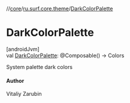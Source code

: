 //[core](../../index.md)/[ru.surf.core.theme](index.md)/[DarkColorPalette](-dark-color-palette.md)

# DarkColorPalette

[androidJvm]\
val [DarkColorPalette](-dark-color-palette.md): @Composable() -&gt; Colors

System palette dark colors

#### Author

Vitaliy Zarubin
